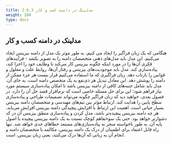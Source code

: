 ```yaml
---
title: 2.6.3 مدلینگ در دامنه کسب و کار
weight: 204
type: docs
---
```


## مدلینک در دامنه کسب و کار

هنگامی که یک زبان فراگیر را ایجاد می کنیم، به طور موثر یک مدل از دامنه بیزینس ایجاد می‌کنیم. این مدل باید مدل‌های ذهنی متخصصان دامنه را به تصویر بکشد - فرآیند‌های فکری آن‌ها را در مورد اینکه چگونه بیزینس کار می‌کند تا وظایف خود را اجرا کند، پیاده‌سازی کند. مدل باید موجودیت‌های بیزینس و رفتار آن‌ها، روابط علت و معلول و قوانین را بازتاب دهد.
زبان فراگیری که ما استفاده می‌کنیم قرار نیست هر جزء ممکن از دامنه را پوشش دهد. این معادل تبدیل هر ذی‌نفع به یک متخصص دامنه است. به جای آن، مدل باید شامل جنبه‌های کافی از دامنه بیزینس باشد تا امکان پیاده‌سازی سیستم مورد نیاز فراهم شود؛ این برای حل مسئله خاصی است که نرم‌افزار قصد حل آن را دارد. در فصول بعدی، خواهید دید که زبان فراگیر چگونه می‌تواند تصمیمات طراحی و پیاده‌سازی سطح پایین را هدایت کند.
ارتباط مؤثر بین تیم‌های مهندسی و متخصصان دامنه بیزینس بسیار حیاتی است. اهمیت این ارتباط با افزایش پیچیدگی دامنه بیزینس افزایش می‌یابد. هر چه دامنه بیزینس پیچیده‌تر باشد، مدل کردن و پیاده‌سازی منطق بیزینس آن در کد دشوارتر خواهد بود. حتی یک سوءتفاهم کوچک نسبت به یک دامنه بیزینس پیچیده یا اصول پایه آن، به طور ناخواسته منجر به پیاده‌سازی‌های مستعد خطاهای جدی خواهد شد. تنها راه قابل اعتماد برای اطمینان از درک یک دامنه بیزینس، مکالمه با متخصصان دامنه و انجام آن به زبانی که آن‌ها درک می‌کنند، یعنی زبان بیزینس، است.